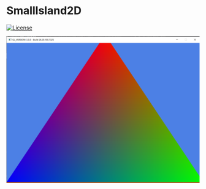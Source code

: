 # SmallIsland2D
[![License](https://img.shields.io/badge/license-MIT-green)](LICENSE)

<p align="center">
  <img src="screenshot/14012021.png"/>
</p>


